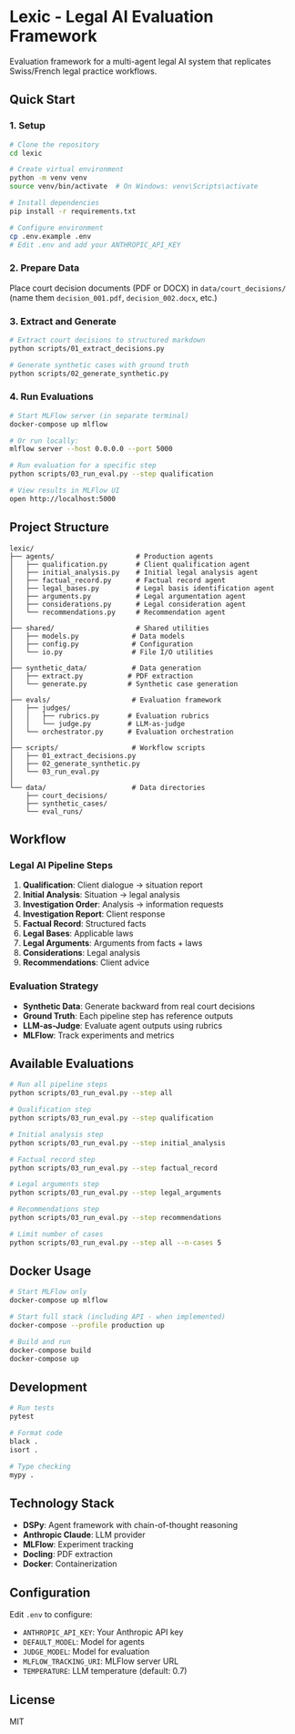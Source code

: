 # Lexic - Legal AI Evaluation Framework

Evaluation framework for a multi-agent legal AI system that replicates Swiss/French legal practice workflows.

## Quick Start

### 1. Setup

```bash
# Clone the repository
cd lexic

# Create virtual environment
python -m venv venv
source venv/bin/activate  # On Windows: venv\Scripts\activate

# Install dependencies
pip install -r requirements.txt

# Configure environment
cp .env.example .env
# Edit .env and add your ANTHROPIC_API_KEY
```

### 2. Prepare Data

Place court decision documents (PDF or DOCX) in `data/court_decisions/` (name them `decision_001.pdf`, `decision_002.docx`, etc.)

### 3. Extract and Generate

```bash
# Extract court decisions to structured markdown
python scripts/01_extract_decisions.py

# Generate synthetic cases with ground truth
python scripts/02_generate_synthetic.py
```

### 4. Run Evaluations

```bash
# Start MLFlow server (in separate terminal)
docker-compose up mlflow

# Or run locally:
mlflow server --host 0.0.0.0 --port 5000

# Run evaluation for a specific step
python scripts/03_run_eval.py --step qualification

# View results in MLFlow UI
open http://localhost:5000
```

## Project Structure

```
lexic/
├── agents/                    # Production agents
│   ├── qualification.py       # Client qualification agent
│   ├── initial_analysis.py    # Initial legal analysis agent
│   ├── factual_record.py      # Factual record agent
│   ├── legal_bases.py         # Legal basis identification agent
│   ├── arguments.py           # Legal argumentation agent
│   ├── considerations.py      # Legal consideration agent
│   └── recommendations.py     # Recommendation agent
│
├── shared/                    # Shared utilities
│   ├── models.py             # Data models
│   ├── config.py             # Configuration
│   └── io.py                 # File I/O utilities
│
├── synthetic_data/           # Data generation
│   ├── extract.py           # PDF extraction
│   └── generate.py          # Synthetic case generation
│
├── evals/                    # Evaluation framework
│   ├── judges/
│   │   ├── rubrics.py       # Evaluation rubrics
│   │   └── judge.py         # LLM-as-judge
│   └── orchestrator.py      # Evaluation orchestration
│
├── scripts/                  # Workflow scripts
│   ├── 01_extract_decisions.py
│   ├── 02_generate_synthetic.py
│   └── 03_run_eval.py
│
└── data/                     # Data directories
    ├── court_decisions/
    ├── synthetic_cases/
    └── eval_runs/
```

## Workflow

### Legal AI Pipeline Steps

1. **Qualification**: Client dialogue → situation report
2. **Initial Analysis**: Situation → legal analysis
3. **Investigation Order**: Analysis → information requests
4. **Investigation Report**: Client response
5. **Factual Record**: Structured facts
6. **Legal Bases**: Applicable laws
7. **Legal Arguments**: Arguments from facts + laws
8. **Considerations**: Legal analysis
9. **Recommendations**: Client advice

### Evaluation Strategy

- **Synthetic Data**: Generate backward from real court decisions
- **Ground Truth**: Each pipeline step has reference outputs
- **LLM-as-Judge**: Evaluate agent outputs using rubrics
- **MLFlow**: Track experiments and metrics

## Available Evaluations

```bash
# Run all pipeline steps
python scripts/03_run_eval.py --step all

# Qualification step
python scripts/03_run_eval.py --step qualification

# Initial analysis step
python scripts/03_run_eval.py --step initial_analysis

# Factual record step
python scripts/03_run_eval.py --step factual_record

# Legal arguments step
python scripts/03_run_eval.py --step legal_arguments

# Recommendations step
python scripts/03_run_eval.py --step recommendations

# Limit number of cases
python scripts/03_run_eval.py --step all --n-cases 5
```

## Docker Usage

```bash
# Start MLFlow only
docker-compose up mlflow

# Start full stack (including API - when implemented)
docker-compose --profile production up

# Build and run
docker-compose build
docker-compose up
```

## Development

```bash
# Run tests
pytest

# Format code
black .
isort .

# Type checking
mypy .
```

## Technology Stack

- **DSPy**: Agent framework with chain-of-thought reasoning
- **Anthropic Claude**: LLM provider
- **MLFlow**: Experiment tracking
- **Docling**: PDF extraction
- **Docker**: Containerization

## Configuration

Edit `.env` to configure:

- `ANTHROPIC_API_KEY`: Your Anthropic API key
- `DEFAULT_MODEL`: Model for agents
- `JUDGE_MODEL`: Model for evaluation
- `MLFLOW_TRACKING_URI`: MLFlow server URL
- `TEMPERATURE`: LLM temperature (default: 0.7)

## License

MIT
